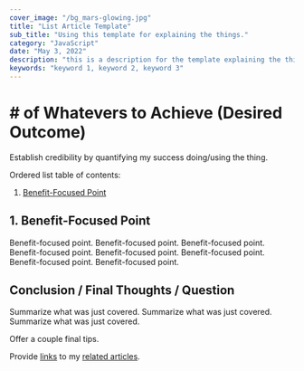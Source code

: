 ```yaml
---
cover_image: "/bg_mars-glowing.jpg"
title: "List Article Template"
sub_title: "Using this template for explaining the things."
category: "JavaScript"
date: "May 3, 2022"
description: "this is a description for the template explaining the thing."
keywords: "keyword 1, keyword 2, keyword 3"
---
```


# **\# of Whatevers to Achieve \(Desired Outcome\)**

Establish credibility by quantifying my success doing/using the thing.

Ordered list table of contents:

1. [Benefit-Focused Point](#benefit-focused-point)

## **1. Benefit-Focused Point**

Benefit-focused point. Benefit-focused point. Benefit-focused point. Benefit-focused point. Benefit-focused point. Benefit-focused point. Benefit-focused point. Benefit-focused point.

## **Conclusion / Final Thoughts / Question**

Summarize what was just covered. Summarize what was just covered. Summarize what was just covered.

Offer a couple final tips.

Provide [links]() to my [related articles]().
